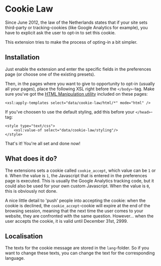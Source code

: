 # Cookie Law

Since June 2012, the law of the Netherlands states that if your site sets third-party or tracking-cookies (like Google
Analytics for example), you have to explicit ask the user to opt-in to set this cookie.

This extension tries to make the process of opting-in a bit simpler.

## Installation

Just enable the extension and enter the specific fields in the preferences page (or choose one of the existing presets).

Then, in the pages where you want to give to opportunity to opt-in (usually all your pages), place the following XSL
right before the `</body>`-tag. Make sure you've got the [HTML Manipulation utility](http://getsymphony.com/download/xslt-utilities/view/20035/)
included on these pages:

    <xsl:apply-templates select="data/cookie-law/html/*" mode="html" />

If you've choosen to use the default styling, add this before your `</head>`-tag:

    <style type="text/css">
        <xsl:value-of select="data/cookie-law/styling"/>
    </style>

That's it! You're all set and done now!

## What does it do?

The extensions sets a cookie called `cookie_accept`, which value can be `1` or `0`. When the value is `1`, the
Javascript that is entered in the preferences page is executed. This is usually the Google Analytics tracking code, but
it could also be used for your own custom Javascript. When the value is `0`, this is obviously not done.

A nice little detail to 'push' people into accepting the cookie: when the cookie is declined, the `cookie_accept`-cookie
will expire at the end of the browsing session, meaning that the next time the user comes to your website, they are
confronted with the same question. However... when the user accepts the cookie, it is valid until December 31st, 2999.

## Localisation

The texts for the cookie message are stored in the `lang`-folder. So if you want to change these texts, you can change
the text for the corresponding language.